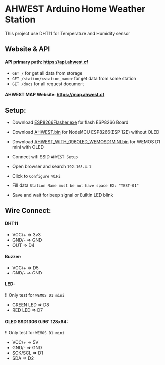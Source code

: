 # AHWEST Arduino Home Weather Station

This project use DHT11 for Temperature and Humidity sensor

## Website & API
#### API primary path: https://api.ahwest.cf
 - <code>GET /</code> for get all data from storage
 - <code>GET /station/<station_name></code> for get data from some station
 - <code>GET /docs</code> for all request document

#### AHWEST MAP Website: https://map.ahwest.cf

## Setup:
- Download [ESP8266Flasher.exe](https://github.com/nodemcu/nodemcu-flasher/raw/master/Win64/Release/ESP8266Flasher.exe) for flash ESP8266 Board <br>
- Download [AHWEST.bin](https://github.com/Karibura-Cyber/AHWEST/blob/main/AHWEST.bin?raw=true) for NodeMCU ESP8266(ESP 12E) without OLED<br>
- Download [AHWEST_WITH_096OLED_WEMOSD1MINI.bin](https://github.com/Karibura-Cyber/AHWEST/blob/main/AHWEST_WITH_096OLED_WEMOSD1MINI.bin?raw=true) for WEMOS D1 mini with OLED

- Connect wifi SSID <code>AHWEST Setup</code>
- Open browser and search <code>192.168.4.1</code>
- Click to <code>Configure WiFi</code>
- Fill data <code>Station Name must be not have space EX: "TEST-01" </code>
- Save and wait for beep signal or BuiltIn LED blink

## Wire Connect:
#### DHT11
- VCC/+ => 3v3
- GND/- => GND
- OUT   => D4

#### Buzzer:
- VCC/+ => D5
- GND/- => GND

#### LED:
!! Only test for <code>WEMOS D1 mini</code>
- GREEN LED => D8
- RED LED   => D7


#### OLED SSD1306 0.96' 128x64:
!! Only test for <code>WEMOS D1 mini</code>
- VCC/+   => 5V
- GND/-   => GND
- SCK/SCL => D1
- SDA     => D2
